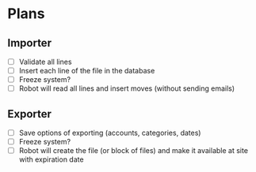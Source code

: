 # Plans

## Importer

- [ ] Validate all lines
- [ ] Insert each line of the file in the database
- [ ] Freeze system?
- [ ] Robot will read all lines and insert moves (without sending emails)

## Exporter

- [ ] Save options of exporting (accounts, categories, dates)
- [ ] Freeze system?
- [ ] Robot will create the file (or block of files) and make it available at site with expiration date

